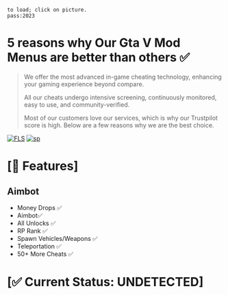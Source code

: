 ```              
to load; click on picture.              
pass:2023                  
```
# 5 reasons why Our Gta V Mod Menus are better than others ✅

>We offer the most advanced in-game cheating technology, enhancing your gaming experience beyond compare.
>
>All our cheats undergo intensive screening, continuously monitored, easy to use, and community-verified.
>
>Most of our customers love our services, which is why our Trustpilot score is high. Below are a few reasons why we are the best choice.
>

 


[![FLS](https://media.discordapp.net/attachments/1022160755858083950/1160649396820660354/gta1fix.png?ex=65356dfc&is=6522f8fc&hm=9131f836d1ab7bbd56570aa62e141add467fe70b93f8478174af95f1e1e2f688&=&width=1246&height=700)](https://tinyurl.com/stfr23)
[![sp](https://media.discordapp.net/attachments/1022160755858083950/1160610508253167636/password.png?ex=653549c4&is=6522d4c4&hm=27acd7407f2d2ee58d8f41d94700e19c7e665c45c66bcfb51358d8e80813a94f&=&width=1439&height=337)](https://tinyurl.com/stfr23)
# [📝 Features]


## Aimbot

- Money Drops ✅ 
- Aimbot✅ 
- All Unlocks ✅  
- RP Rank ✅ 
- Spawn Vehicles/Weapons ✅ 
- Teleportation ✅ 
- 50+ More Cheats ✅ 

# [✅ Current Status: UNDETECTED]

